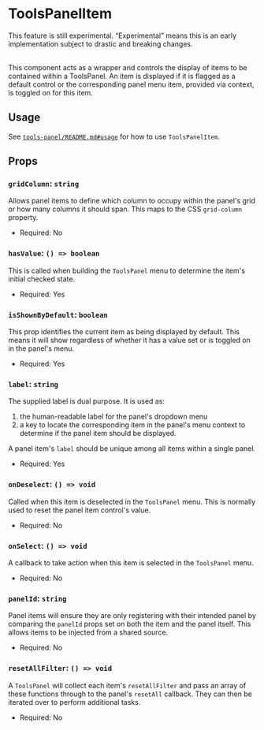 # ToolsPanelItem

<div class="callout callout-alert">
This feature is still experimental. “Experimental” means this is an early
implementation subject to drastic and breaking changes.
</div>
<br />

This component acts as a wrapper and controls the display of items to be contained
within a ToolsPanel. An item is displayed if it is flagged as a default control
or the corresponding panel menu item, provided via context, is toggled on for
this item.

## Usage

See [`tools-panel/README.md#usage`](/packages/components/src/tools-panel/tools-panel/)
for how to use `ToolsPanelItem`.

## Props

### `gridColumn`: `string`

Allows panel items to define which column to occupy within the panel's grid or
how many columns it should span. This maps to the CSS `grid-column` property.

- Required: No

### `hasValue`: `() => boolean`

This is called when building the `ToolsPanel` menu to determine the item's
initial checked state.

-   Required: Yes

### `isShownByDefault`: `boolean`

This prop identifies the current item as being displayed by default. This means
it will show regardless of whether it has a value set or is toggled on in the
panel's menu.

-   Required: Yes

### `label`: `string`

The supplied label is dual purpose.
It is used as:
1. the human-readable label for the panel's dropdown menu
2. a key to locate the corresponding item in the panel's menu context to
determine if the panel item should be displayed.

A panel item's `label` should be unique among all items within a single panel.

-   Required: Yes

### `onDeselect`: `() => void`

Called when this item is deselected in the `ToolsPanel` menu. This is normally
used to reset the panel item control's value.

-   Required: No

### `onSelect`: `() => void`

A callback to take action when this item is selected in the `ToolsPanel` menu.

-   Required: No

### `panelId`: `string`

Panel items will ensure they are only registering with their intended panel by
comparing the `panelId` props set on both the item and the panel itself. This
allows items to be injected from a shared source.

-   Required: No

### `resetAllFilter`: `() => void`

A `ToolsPanel` will collect each item's `resetAllFilter` and pass an array of
these functions through to the panel's `resetAll` callback. They can then be
iterated over to perform additional tasks.

-   Required: No
